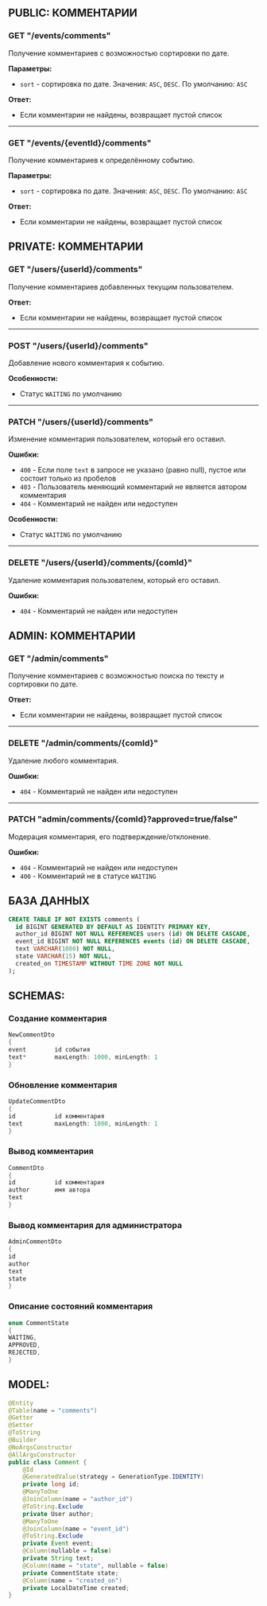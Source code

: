 ## PUBLIC: КОММЕНТАРИИ

### GET "/events/comments"
Получение комментариев с возможностью сортировки по дате.

**Параметры:**
- `sort` - сортировка по дате. Значения: `ASC`, `DESC`. По умолчанию: `ASC`

**Ответ:**
- Если комментарии не найдены, возвращает пустой список

---

### GET "/events/{eventId}/comments"
Получение комментариев к определённому событию.

**Параметры:**
- `sort` - сортировка по дате. Значения: `ASC`, `DESC`. По умолчанию: `ASC`

**Ответ:**
- Если комментарии не найдены, возвращает пустой список

## PRIVATE: КОММЕНТАРИИ

### GET "/users/{userId}/comments"
Получение комментариев добавленных текущим пользователем.

**Ответ:**
- Если комментарии не найдены, возвращает пустой список

---

### POST "/users/{userId}/comments"
Добавление нового комментария к событию.

**Особенности:**
- Статус `WAITING` по умолчанию

---

### PATCH "/users/{userId}/comments"
Изменение комментария пользователем, который его оставил.

**Ошибки:**
- `400` - Если поле `text` в запросе не указано (равно null), пустое или состоит только из пробелов
- `403` - Пользователь меняющий комментарий не является автором комментария
- `404` - Комментарий не найден или недоступен

**Особенности:**
- Статус `WAITING` по умолчанию

---

### DELETE "/users/{userId}/comments/{comId}"
Удаление комментария пользователем, который его оставил.

**Ошибки:**
- `404` - Комментарий не найден или недоступен

## ADMIN: КОММЕНТАРИИ

### GET "/admin/comments"
Получение комментариев с возможностью поиска по тексту и сортировки по дате.

**Ответ:**
- Если комментарии не найдены, возвращает пустой список

---

### DELETE "/admin/comments/{comId}"
Удаление любого комментария.

**Ошибки:**
- `404` - Комментарий не найден или недоступен

---

### PATCH "admin/comments/{comId}?approved=true/false"
Модерация комментария, его подтверждение/отклонение.

**Ошибки:**
- `404` - Комментарий не найден или недоступен
- `400` - Комментарий не в статусе `WAITING`

## БАЗА ДАННЫХ

```sql
CREATE TABLE IF NOT EXISTS comments (
  id BIGINT GENERATED BY DEFAULT AS IDENTITY PRIMARY KEY, 
  author_id BIGINT NOT NULL REFERENCES users (id) ON DELETE CASCADE, 
  event_id BIGINT NOT NULL REFERENCES events (id) ON DELETE CASCADE, 
  text VARCHAR(1000) NOT NULL,
  state VARCHAR(15) NOT NULL, 
  created_on TIMESTAMP WITHOUT TIME ZONE NOT NULL
);

```
## SCHEMAS:

### Создание комментария
```java
NewCommentDto
{
event        id события
text*        maxLength: 1000, minLength: 1
}
```
### Обновление комментария
```java
UpdateCommentDto
{
id           id комментария
text         maxLength: 1000, minLength: 1
}
```
### Вывод комментария
```java
CommentDto
{
id           id комментария
author       имя автора
text
}
```
### Вывод комментария для администратора
```java
AdminCommentDto
{
id
author
text
state
}
```
### Описание состояний комментария
```java
enum CommentState
{
WAITING,
APPROVED,
REJECTED,
}
```

## MODEL:

```java
@Entity
@Table(name = "comments")
@Getter
@Setter
@ToString
@Builder
@NoArgsConstructor
@AllArgsConstructor
public class Comment {
    @Id
    @GeneratedValue(strategy = GenerationType.IDENTITY)
    private long id;
    @ManyToOne
    @JoinColumn(name = "author_id")
    @ToString.Exclude
    private User author;
    @ManyToOne
    @JoinColumn(name = "event_id")
    @ToString.Exclude
    private Event event;
    @Column(nullable = false)
    private String text;
    @Column(name = "state", nullable = false)
    private CommentState state;
    @Column(name = "created_on")
    private LocalDateTime created;
}
```